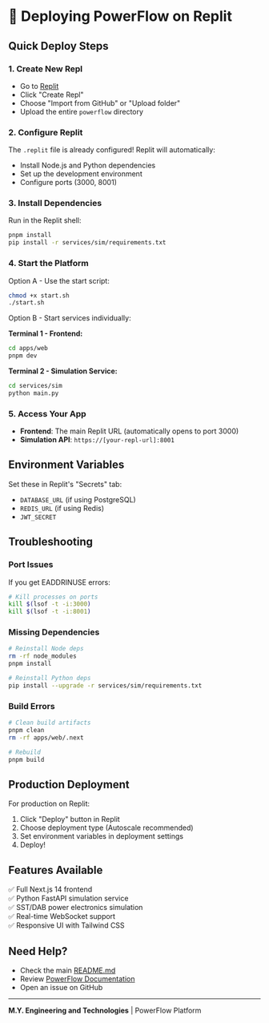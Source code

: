 # 🚀 Deploying PowerFlow on Replit

## Quick Deploy Steps

### 1. Create New Repl
- Go to [Replit](https://replit.com)
- Click "Create Repl"
- Choose "Import from GitHub" or "Upload folder"
- Upload the entire `powerflow` directory

### 2. Configure Replit

The `.replit` file is already configured! Replit will automatically:
- Install Node.js and Python dependencies
- Set up the development environment
- Configure ports (3000, 8001)

### 3. Install Dependencies

Run in the Replit shell:
```bash
pnpm install
pip install -r services/sim/requirements.txt
```

### 4. Start the Platform

Option A - Use the start script:
```bash
chmod +x start.sh
./start.sh
```

Option B - Start services individually:

**Terminal 1 - Frontend:**
```bash
cd apps/web
pnpm dev
```

**Terminal 2 - Simulation Service:**
```bash
cd services/sim
python main.py
```

### 5. Access Your App

- **Frontend**: The main Replit URL (automatically opens to port 3000)
- **Simulation API**: `https://[your-repl-url]:8001`

## Environment Variables

Set these in Replit's "Secrets" tab:
- `DATABASE_URL` (if using PostgreSQL)
- `REDIS_URL` (if using Redis)
- `JWT_SECRET`

## Troubleshooting

### Port Issues
If you get EADDRINUSE errors:
```bash
# Kill processes on ports
kill $(lsof -t -i:3000)
kill $(lsof -t -i:8001)
```

### Missing Dependencies
```bash
# Reinstall Node deps
rm -rf node_modules
pnpm install

# Reinstall Python deps
pip install --upgrade -r services/sim/requirements.txt
```

### Build Errors
```bash
# Clean build artifacts
pnpm clean
rm -rf apps/web/.next

# Rebuild
pnpm build
```

## Production Deployment

For production on Replit:

1. Click "Deploy" button in Replit
2. Choose deployment type (Autoscale recommended)
3. Set environment variables in deployment settings
4. Deploy!

## Features Available

✅ Full Next.js 14 frontend  
✅ Python FastAPI simulation service  
✅ SST/DAB power electronics simulation  
✅ Real-time WebSocket support  
✅ Responsive UI with Tailwind CSS  

## Need Help?

- Check the main [README.md](./README.md)
- Review [PowerFlow Documentation](./apps/web/README.md)
- Open an issue on GitHub

---

**M.Y. Engineering and Technologies** | PowerFlow Platform

